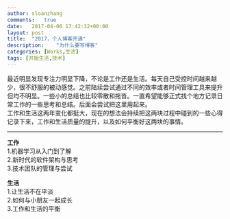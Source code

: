 ```yaml
---
author:	sloanzhang
comments:	true
date:	2017-04-06 17:42:32+00:00
layout:	post
title:	"2017，个人博客开通"
description:	"为什么要写博客"
categories: [Works,生活]
tags: [开始生活,技术]
---
```

最近明显发现专注力明显下降，不论是工作还是生活。每天自己受控时间越来越少，很不舒服的被动感觉。之前陆续尝试通过不同的效率或者时间管理工具来提升但均不明显。一些小的总结也比较零散和拖沓。一直希望能够正式找个地方记录日常工作的一些思考和总结。后面会尝试把这里用起来。  
工作和生活这两年变化都挺大，现在的想法会持续把这两块过程中碰到的一些心得记录下来，工作和生活质量的提升，以及如何平衡好这两块的事情。

- - -
**工作**  
1.机器学习从入门到了解  
2.新时代的软件架构与思考  
3.技术团队的管理与尝试  

**生活**  
1.让生活不在平淡  
2.如何与小朋友一起成长  
3.工作和生活的平衡  

